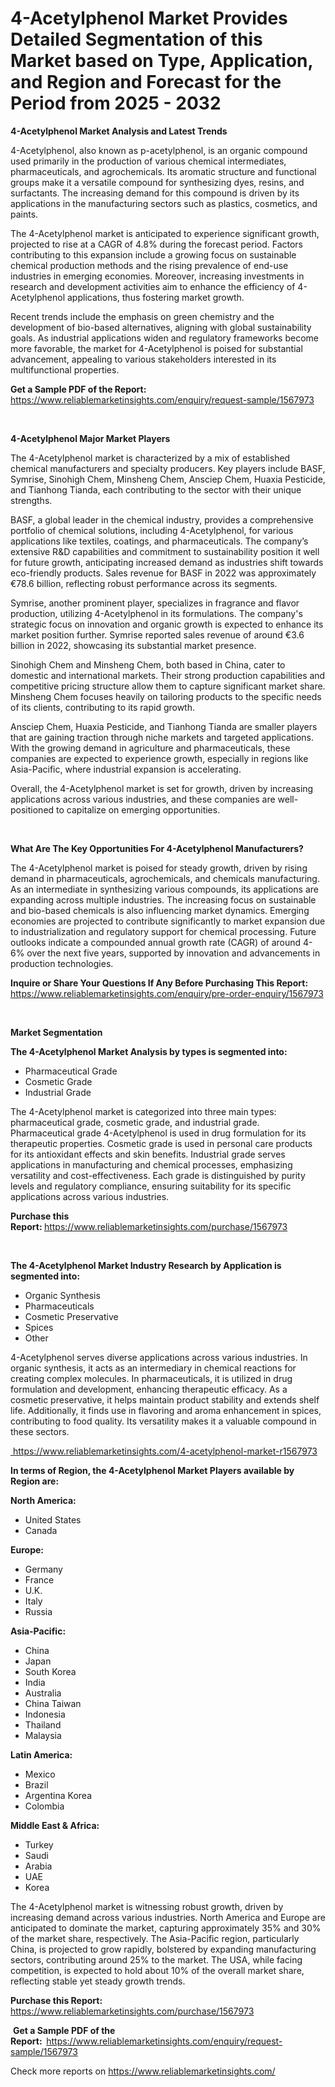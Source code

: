 <p><h1>4-Acetylphenol Market Provides Detailed Segmentation of this Market based on Type, Application, and Region and Forecast for the Period from 2025 - 2032</h1></p><p><strong>4-Acetylphenol Market Analysis and Latest Trends</strong></p>
<p><p>4-Acetylphenol, also known as p-acetylphenol, is an organic compound used primarily in the production of various chemical intermediates, pharmaceuticals, and agrochemicals. Its aromatic structure and functional groups make it a versatile compound for synthesizing dyes, resins, and surfactants. The increasing demand for this compound is driven by its applications in the manufacturing sectors such as plastics, cosmetics, and paints.</p><p>The 4-Acetylphenol market is anticipated to experience significant growth, projected to rise at a CAGR of 4.8% during the forecast period. Factors contributing to this expansion include a growing focus on sustainable chemical production methods and the rising prevalence of end-use industries in emerging economies. Moreover, increasing investments in research and development activities aim to enhance the efficiency of 4-Acetylphenol applications, thus fostering market growth.</p><p>Recent trends include the emphasis on green chemistry and the development of bio-based alternatives, aligning with global sustainability goals. As industrial applications widen and regulatory frameworks become more favorable, the market for 4-Acetylphenol is poised for substantial advancement, appealing to various stakeholders interested in its multifunctional properties.</p></p>
<p><strong>Get a Sample PDF of the Report:&nbsp;</strong> <a href="https://www.reliablemarketinsights.com/enquiry/request-sample/1567973?utm_campaign=3014&utm_medium=2&utm_source=Github&utm_content=ia&utm_term=23032025&utm_id=4-acetylphenol">https://www.reliablemarketinsights.com/enquiry/request-sample/1567973</a></p>
<p>&nbsp;</p>
<p><strong>4-Acetylphenol Major Market Players</strong></p>
<p><p>The 4-Acetylphenol market is characterized by a mix of established chemical manufacturers and specialty producers. Key players include BASF, Symrise, Sinohigh Chem, Minsheng Chem, Ansciep Chem, Huaxia Pesticide, and Tianhong Tianda, each contributing to the sector with their unique strengths.</p><p>BASF, a global leader in the chemical industry, provides a comprehensive portfolio of chemical solutions, including 4-Acetylphenol, for various applications like textiles, coatings, and pharmaceuticals. The company’s extensive R&D capabilities and commitment to sustainability position it well for future growth, anticipating increased demand as industries shift towards eco-friendly products. Sales revenue for BASF in 2022 was approximately €78.6 billion, reflecting robust performance across its segments.</p><p>Symrise, another prominent player, specializes in fragrance and flavor production, utilizing 4-Acetylphenol in its formulations. The company's strategic focus on innovation and organic growth is expected to enhance its market position further. Symrise reported sales revenue of around €3.6 billion in 2022, showcasing its substantial market presence.</p><p>Sinohigh Chem and Minsheng Chem, both based in China, cater to domestic and international markets. Their strong production capabilities and competitive pricing structure allow them to capture significant market share. Minsheng Chem focuses heavily on tailoring products to the specific needs of its clients, contributing to its rapid growth.</p><p>Ansciep Chem, Huaxia Pesticide, and Tianhong Tianda are smaller players that are gaining traction through niche markets and targeted applications. With the growing demand in agriculture and pharmaceuticals, these companies are expected to experience growth, especially in regions like Asia-Pacific, where industrial expansion is accelerating.</p><p>Overall, the 4-Acetylphenol market is set for growth, driven by increasing applications across various industries, and these companies are well-positioned to capitalize on emerging opportunities.</p></p>
<p>&nbsp;</p>
<p><strong>What Are The Key Opportunities For 4-Acetylphenol Manufacturers?</strong></p>
<p><p>The 4-Acetylphenol market is poised for steady growth, driven by rising demand in pharmaceuticals, agrochemicals, and chemicals manufacturing. As an intermediate in synthesizing various compounds, its applications are expanding across multiple industries. The increasing focus on sustainable and bio-based chemicals is also influencing market dynamics. Emerging economies are projected to contribute significantly to market expansion due to industrialization and regulatory support for chemical processing. Future outlooks indicate a compounded annual growth rate (CAGR) of around 4-6% over the next five years, supported by innovation and advancements in production technologies.</p></p>
<p><strong>Inquire or Share Your Questions If Any Before Purchasing This Report:</strong> <a href="https://www.reliablemarketinsights.com/enquiry/pre-order-enquiry/1567973?utm_campaign=3014&utm_medium=2&utm_source=Github&utm_content=ia&utm_term=23032025&utm_id=4-acetylphenol">https://www.reliablemarketinsights.com/enquiry/pre-order-enquiry/1567973</a></p>
<p>&nbsp;</p>
<p><strong>Market Segmentation</strong></p>
<p><strong>The 4-Acetylphenol Market Analysis by types is segmented into:</strong></p>
<p><ul><li>Pharmaceutical Grade</li><li>Cosmetic Grade</li><li>Industrial Grade</li></ul></p>
<p><p>The 4-Acetylphenol market is categorized into three main types: pharmaceutical grade, cosmetic grade, and industrial grade. Pharmaceutical grade 4-Acetylphenol is used in drug formulation for its therapeutic properties. Cosmetic grade is used in personal care products for its antioxidant effects and skin benefits. Industrial grade serves applications in manufacturing and chemical processes, emphasizing versatility and cost-effectiveness. Each grade is distinguished by purity levels and regulatory compliance, ensuring suitability for its specific applications across various industries.</p></p>
<p><strong>Purchase this Report:&nbsp;</strong><a href="https://www.reliablemarketinsights.com/purchase/1567973?utm_campaign=3014&utm_medium=2&utm_source=Github&utm_content=ia&utm_term=23032025&utm_id=4-acetylphenol">https://www.reliablemarketinsights.com/purchase/1567973</a></p>
<p>&nbsp;</p>
<p><strong>The 4-Acetylphenol Market Industry Research by Application is segmented into:</strong></p>
<p><ul><li>Organic Synthesis</li><li>Pharmaceuticals</li><li>Cosmetic Preservative</li><li>Spices</li><li>Other</li></ul></p>
<p><p>4-Acetylphenol serves diverse applications across various industries. In organic synthesis, it acts as an intermediary in chemical reactions for creating complex molecules. In pharmaceuticals, it is utilized in drug formulation and development, enhancing therapeutic efficacy. As a cosmetic preservative, it helps maintain product stability and extends shelf life. Additionally, it finds use in flavoring and aroma enhancement in spices, contributing to food quality. Its versatility makes it a valuable compound in these sectors.</p></p>
<p><a href="https://www.reliablemarketinsights.com/4-acetylphenol-market-r1567973?utm_campaign=3014&utm_medium=2&utm_source=Github&utm_content=ia&utm_term=23032025&utm_id=4-acetylphenol">&nbsp;https://www.reliablemarketinsights.com/4-acetylphenol-market-r1567973</a></p>
<p><strong>In terms of Region, the 4-Acetylphenol Market Players available by Region are:</strong></p>
<p>
    <p> <strong> North America: </strong>
        <ul>
            <li>United States</li>
            <li>Canada</li>
        </ul>
        </p> 
    <p> <strong> Europe: </strong>
        <ul>
            <li>Germany</li>
            <li>France</li>
            <li>U.K.</li>
            <li>Italy</li>
            <li>Russia</li>
        </ul>
        </p> 
    <p> <strong> Asia-Pacific: </strong>
        <ul>
            <li>China</li>
            <li>Japan</li>
            <li>South Korea</li>
            <li>India</li>
            <li>Australia</li>
            <li>China Taiwan</li>
            <li>Indonesia</li>
            <li>Thailand</li>
            <li>Malaysia</li>
        </ul>
        </p> 
    <p> <strong> Latin America: </strong>
        <ul>
            <li>Mexico</li>
            <li>Brazil</li>
            <li>Argentina Korea</li>
            <li>Colombia</li>
        </ul>
        </p> 
    <p> <strong> Middle East & Africa: </strong>
        <ul>
            <li>Turkey</li>
            <li>Saudi</li>
            <li>Arabia</li>
            <li>UAE</li>
            <li>Korea</li>
        </ul>
    </p>
    </p>
<p><p>The 4-Acetylphenol market is witnessing robust growth, driven by increasing demand across various industries. North America and Europe are anticipated to dominate the market, capturing approximately 35% and 30% of the market share, respectively. The Asia-Pacific region, particularly China, is projected to grow rapidly, bolstered by expanding manufacturing sectors, contributing around 25% to the market. The USA, while facing competition, is expected to hold about 10% of the overall market share, reflecting stable yet steady growth trends.</p></p>
<p><strong>Purchase this Report: </strong><a href="https://www.reliablemarketinsights.com/purchase/1567973?utm_campaign=3014&utm_medium=2&utm_source=Github&utm_content=ia&utm_term=23032025&utm_id=4-acetylphenol">https://www.reliablemarketinsights.com/purchase/1567973</a></p>
<p>&nbsp;<strong>Get a Sample PDF of the Report:&nbsp;&nbsp;</strong><a href="https://www.reliablemarketinsights.com/enquiry/request-sample/1567973?utm_campaign=3014&utm_medium=2&utm_source=Github&utm_content=ia&utm_term=23032025&utm_id=4-acetylphenol">https://www.reliablemarketinsights.com/enquiry/request-sample/1567973</a></p>
<p><strong></strong></p>
<p>Check more reports on <a href="https://www.reliablemarketinsights.com/?utm_campaign=3014&utm_medium=2&utm_source=Github&utm_content=ia&utm_term=23032025&utm_id=4-acetylphenol">https://www.reliablemarketinsights.com/</a></p>